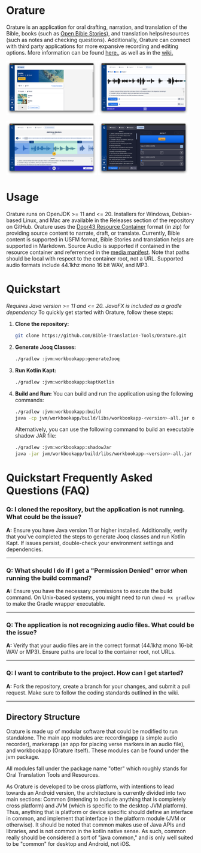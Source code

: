 # Orature

Orature is an application for oral drafting, narration, and translation of the Bible, books (such as [Open Bible Stories](https://www.unfoldingword.org/open-bible-stories)), and translation helps/resources (such as notes and checking questions). Additionally, Orature can connect with third party applications for more expansive recording and editing options.
More information can be found [here.](https://bibletranslationtools.org/tool/orature/), as well as in the [wiki.](https://github.com/Bible-Translation-Tools/Orature/wiki)

<p float="left">
  <img src="https://raw.githubusercontent.com/jsarabia/orature-screenshots/main/Orature%20Home.png" width="48%" title="Artwork in screenshot provided by Sweet Publishing, CC By-SA 3.0, www.sweetpublishing.com" />
  <img src="https://raw.githubusercontent.com/jsarabia/orature-screenshots/main/Recording%20Page.png" width="48%" /> 
</p>
<p float="left">
  <img src="https://raw.githubusercontent.com/jsarabia/orature-screenshots/main/Verse%20Marker%20Placement.png" width="48%" />
  <img src="https://raw.githubusercontent.com/jsarabia/orature-screenshots/main/Takes%20Page.png" width="48%" /> 
</p>

# Usage
Orature runs on OpenJDK >= 11 and <= 20. Installers for Windows, Debian-based Linux, and Mac are available in the Releases section of the repository on GitHub.
Orature uses the [Door43 Resource Container](https://resource-container.readthedocs.io/en/latest/index.html) format (in zip) for providing source content to narrate, draft, or translate. Currently, Bible content is supported in USFM format, Bible Stories and translation helps are supported in Markdown. Source Audio is supported if contained in the resource container and referrenced in the [media manifest](https://resource-container.readthedocs.io/en/latest/media.html). Note that paths should be local with respect to the container root, not a URL. Supported audio formats include 44.1khz mono 16 bit WAV, and MP3.

# Quickstart
*Requires Java version >= 11 and <= 20. JavaFX is included as a gradle dependency*
To quickly get started with Orature, follow these steps:

1. **Clone the repository:**
   ```bash
   git clone https://github.com/Bible-Translation-Tools/Orature.git
   ```

2. **Generate Jooq Classes:**
   ```bash
   ./gradlew :jvm:workbookapp:generateJooq
   ```

3. **Run Kotlin Kapt:**
   ```bash
   ./gradlew :jvm:workbookapp:kaptKotlin
   ```

4. **Build and Run:**
   You can build and run the application using the following commands:
   ```bash
   ./gradlew :jvm:workbookapp:build
   java -cp jvm/workbookapp/build/libs/workbookapp-<version>-all.jar org.wycliffeassociates.otter.jvm.workbookapp.MainKt
   ```

   Alternatively, you can use the following command to build an executable shadow JAR file:
   ```bash
   ./gradlew :jvm:workbookapp:shadowJar
   java -jar jvm/workbookapp/build/libs/workbookapp-<version>-all.jar
   ```

# Quickstart Frequently Asked Questions (FAQ)

### Q: I cloned the repository, but the application is not running. What could be the issue?

**A:** Ensure you have Java version 11 or higher installed. Additionally, verify that you've completed the steps to generate Jooq classes and run Kotlin Kapt. If issues persist, double-check your environment settings and dependencies.

---

### Q: What should I do if I get a "Permission Denied" error when running the build command?

**A:** Ensure you have the necessary permissions to execute the build command. On Unix-based systems, you might need to run `chmod +x gradlew` to make the Gradle wrapper executable.

---

### Q: The application is not recognizing audio files. What could be the issue?

**A:** Verify that your audio files are in the correct format (44.1khz mono 16-bit WAV or MP3). Ensure paths are local to the container root, not URLs.

---

### Q: I want to contribute to the project. How can I get started?

**A:** Fork the repository, create a branch for your changes, and submit a pull request. Make sure to follow the coding standards outlined in the wiki.

---

## Directory Structure

Orature is made up of modular software that could be modified to run standalone. The main app modules are: recordingapp (a simple audio recorder), markerapp (an app for placing verse markers in an audio file), and workbookapp (Orature itself). These modules can be found under the jvm package.

All modules fall under the package name "otter" which roughly stands for Oral Translation Tools and Resources. 

As Orature is developed to be cross platform, with intentions to lead towards an Android version, the architecture is currently divided into two main sections: Common (intending to include anything that is completely cross platform) and JVM (which is specific to the desktop JVM platform). Thus, anything that is platform or device specific should define an interface in common, and implement that interface in the platform module (JVM or otherwise). It should be noted that common makes use of Java APIs and libraries, and is not common in the kotlin native sense. As such, common really should be considered a sort of "java common," and is only well suited to be "common" for desktop and Android, not iOS.

